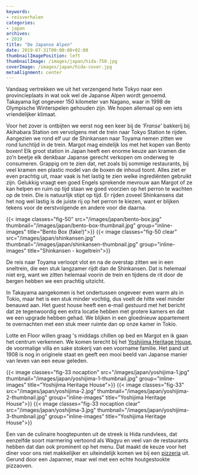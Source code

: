 ```yaml
---
keywords:
- reisverhalen
categories:
- japan
archives:
- 2019
title: "De Japanse Alpen"
date: 2019-07-31T00:00:00+02:00
thumbnailImagePosition: left
thumbnailImage: /images/japan/hida-750.jpg
coverImage: /images/japan/hida-cover.jpg
metaAlignment: center
---
```

Vandaag vertrekken we uit het verzengend hete Tokyo naar een provincieplaats in wat ook wel de Japanse Alpen wordt genoemd. Takayama ligt ongeveer 150 kilometer van Nagano, waar in 1998 de Olympische Winterspelen gehouden zijn. We hopen allemaal op een iets vriendelijker klimaat.

Voor het zover is ontbijten we eerst nog een keer bij de _'Franse'_ bakkerij bij Akihabara Station om vervolgens met de trein naar Tokyo Station te rijden. Aangezien we rond elf uur de Shinkansen naar Toyama nemen zitten we rond lunchtijd in de trein. Margot mag eindelijk los met het kopen van Bento boxen! Elk groot station in Japan heeft een enorme keuze aan kramen die zo’n beetje elk denkbaar Japanse gerecht verkopen om onderweg te consumeren. Grappig om te zien dat, net zoals bij sommige restaurants, bij veel kramen een plastic model van de boxen de inhoud toont. Alles ziet er even prachtig uit, maar vaak is het lastig te zien welke ingrediënten gebruikt zijn. Gelukkig vraagt een goed Engels sprekende mevrouw aan Margot of ze kan helpen en ruim op tijd staan we goed voorzien op het perron te wachten op de trein. Die is natuurlijk stipt op tijd. Er rijden zoveel Shinkansens dat het nog wel lastig is de juiste rij op het perron te kiezen, want er blijken tekens voor de eerstvolgende en andere voor die daarna.

{{< image classes="fig-50" src="/images/japan/bento-box.jpg" thumbnail="/images/japan/bento-box-thumbnail.jpg" group="inline-images" title="Bento Box (fake!)">}}
{{< image classes="fig-50 clear" src="/images/japan/shinkansen.jpg" thumbnail="/images/japan/shinkansen-thumbnail.jpg" group="inline-images" title="Shinkansen - kogeltrein">}}

De reis naar Toyama verloopt vlot en na de overstap zitten we in een sneltrein, die een stuk langzamer rijdt dan de Shinkansen. Dat is helemaal niet erg, want we zitten helemaal voorin de trein en tijdens de rit door de bergen hebben we een prachtig uitzicht.

In Takayama aangekomen is het ondertussen ongeveer even warm als in Tokio, maar het is een stuk minder vochtig, dus voelt de hitte veel minder benauwd aan. Het guest house heeft een e-mail gestuurd met het bericht dat ze tegenwoordig een extra locatie hebben met grotere kamers en dat we een upgrade hebben gehad. We blijken in een gloednieuw appartement te overnachten met een stuk meer ruimte dan op onze kamer in Tokio.

Lotte en Floor willen graag 's middags chillen op bed en Margot en ik gaan het centrum verkennen. We komen terecht bij het [Yoshijima Heritage House](http://www.hida.jp/english/touristattractions/takayamacity/historyandculture/4000168.html), de voormalige villa en sake stokerij van een voorname familie. Het pand uit 1908 is nog in originele staat en geeft een mooi beeld van Japanse manier van leven van een eeuw geleden.

{{< image classes="fig-33 nocaption" src="/images/japan/yoshijima-1.jpg" thumbnail="/images/japan/yoshijima-1-thumbnail.jpg" group="inline-images" title="Yoshijima Heritage House">}}
{{< image classes="fig-33" src="/images/japan/yoshijima-2.jpg" thumbnail="/images/japan/yoshijima-2-thumbnail.jpg" group="inline-images" title="Yoshijima Heritage House">}}
{{< image classes="fig-33 nocaption clear" src="/images/japan/yoshijima-3.jpg" thumbnail="/images/japan/yoshijima-3-thumbnail.jpg" group="inline-images" title="Yoshijima Heritage House">}}


Een van de culinaire hoogtepunten uit de streek is Hida rundvlees, dat eenzelfde soort marmering vertoond als Wagyu en veel van de restaurants hebben dat dan ook prominent op het menu. Dat maakt de keuze voor het diner voor ons niet makkelijker en uiteindelijk komen we bij een [pizzeria](https://maps.app.goo.gl/qqkDxNnmide2t4Cc6) uit. Gerund door een Japanner, maar wel met een echte houtgestookte pizzaoven.
